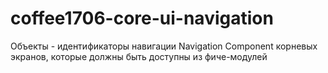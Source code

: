 # coffee1706-core-ui-navigation

Объекты - идентификаторы навигации Navigation Component корневых экранов, которые должны быть доступны из фиче-модулей  
